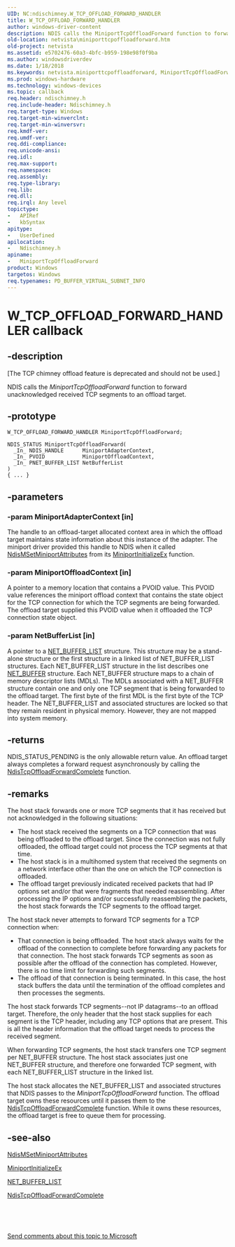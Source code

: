 ```yaml
---
UID: NC:ndischimney.W_TCP_OFFLOAD_FORWARD_HANDLER
title: W_TCP_OFFLOAD_FORWARD_HANDLER
author: windows-driver-content
description: NDIS calls the MiniportTcpOffloadForward function to forward unacknowledged received TCP segments to an offload target.
old-location: netvista\miniporttcpoffloadforward.htm
old-project: netvista
ms.assetid: e5702476-60a3-4bfc-b959-198e98f0f9ba
ms.author: windowsdriverdev
ms.date: 1/18/2018
ms.keywords: netvista.miniporttcpoffloadforward, MiniportTcpOffloadForward callback function [Network Drivers Starting with Windows Vista], MiniportTcpOffloadForward, W_TCP_OFFLOAD_FORWARD_HANDLER, W_TCP_OFFLOAD_FORWARD_HANDLER, ndischimney/MiniportTcpOffloadForward, tcp_chim_miniport_func_18a2b561-13cd-4337-8ff4-fcd3bfc34b3b.xml
ms.prod: windows-hardware
ms.technology: windows-devices
ms.topic: callback
req.header: ndischimney.h
req.include-header: Ndischimney.h
req.target-type: Windows
req.target-min-winverclnt: 
req.target-min-winversvr: 
req.kmdf-ver: 
req.umdf-ver: 
req.ddi-compliance: 
req.unicode-ansi: 
req.idl: 
req.max-support: 
req.namespace: 
req.assembly: 
req.type-library: 
req.lib: 
req.dll: 
req.irql: Any level
topictype:
-	APIRef
-	kbSyntax
apitype:
-	UserDefined
apilocation:
-	Ndischimney.h
apiname:
-	MiniportTcpOffloadForward
product: Windows
targetos: Windows
req.typenames: PD_BUFFER_VIRTUAL_SUBNET_INFO
---
```


# W_TCP_OFFLOAD_FORWARD_HANDLER callback


## -description


<p class="CCE_Message">[The TCP chimney offload feature is deprecated and should not be used.]

NDIS calls the 
  <i>MiniportTcpOffloadForward</i> function to forward unacknowledged received TCP segments to an offload
  target.


## -prototype


````
W_TCP_OFFLOAD_FORWARD_HANDLER MiniportTcpOffloadForward;

NDIS_STATUS MiniportTcpOffloadForward(
  _In_ NDIS_HANDLE      MiniportAdapterContext,
  _In_ PVOID            MiniportOffloadContext,
  _In_ PNET_BUFFER_LIST NetBufferList
)
{ ... }
````


## -parameters




### -param MiniportAdapterContext [in]

The handle to an offload-target allocated context area in which the offload target maintains state
     information about this instance of the adapter. The miniport driver provided this handle to NDIS when it
     called 
     <a href="..\ndis\nf-ndis-ndismsetminiportattributes.md">
     NdisMSetMiniportAttributes</a> from its 
     <a href="..\ndis\nc-ndis-miniport_initialize.md">
     MiniportInitializeEx</a> function.


### -param MiniportOffloadContext [in]

A pointer to a memory location that contains a PVOID value. This PVOID value references the
     miniport offload context that contains the state object for the TCP connection for which the TCP
     segments are being forwarded. The offload target supplied this PVOID value when it offloaded the TCP
     connection state object.


### -param NetBufferList [in]

A pointer to a 
     <a href="..\ndis\ns-ndis-_net_buffer_list.md">NET_BUFFER_LIST</a> structure. This structure
     may be a stand-alone structure or the first structure in a linked list of NET_BUFFER_LIST structures.
     Each NET_BUFFER_LIST structure in the list describes one 
     <a href="..\ndis\ns-ndis-_net_buffer.md">NET_BUFFER</a> structure. Each NET_BUFFER structure
     maps to a chain of memory descriptor lists (MDLs). The MDLs associated with a NET_BUFFER structure
     contain one and only one TCP segment that is being forwarded to the offload target. The first byte of
     the first MDL is the first byte of the TCP header. The NET_BUFFER_LIST and associated structures are
     locked so that they remain resident in physical memory. However, they are not mapped into system
     memory.


## -returns


NDIS_STATUS_PENDING is the only allowable return value. An offload target always completes a
     forward request asynchronously by calling the 
     <a href="..\ndischimney\nc-ndischimney-ndis_tcp_offload_forward_complete.md">
     NdisTcpOffloadForwardComplete</a> function.



## -remarks


The host stack forwards one or more TCP segments that it has received but not acknowledged in the
    following situations:
<ul>
<li>
The host stack received the segments on a TCP connection that was being offloaded to the offload
      target. Since the connection was not fully offloaded, the offload target could not process the TCP
      segments at that time.

</li>
<li>
The host stack is in a multihomed system that received the segments on a network interface other
      than the one on which the TCP connection is offloaded.

</li>
<li>
The offload target previously indicated received packets that had IP options set and/or that were
      fragments that needed reassembling. After processing the IP options and/or successfully reassembling
      the packets, the host stack forwards the TCP segments to the offload target.

</li>
</ul>The host stack never attempts to forward TCP segments for a TCP connection when:
<ul>
<li>
That connection is being offloaded. The host stack always waits for the offload of the connection to
      complete before forwarding any packets for that connection. The host stack forwards TCP segments as
      soon as possible after the offload of the connection has completed. However, there is no time limit for
      forwarding such segments.

</li>
<li>
The offload of that connection is being terminated. In this case, the host stack buffers the data
      until the termination of the offload completes and then processes the segments.

</li>
</ul>The host stack forwards TCP segments--not IP datagrams--to an offload target. Therefore, the only
    header that the host stack supplies for each segment is the TCP header, including any TCP options that
    are present. This is all the header information that the offload target needs to process the received
    segment.

When forwarding TCP segments, the host stack transfers one TCP segment per NET_BUFFER structure. The
    host stack associates just one NET_BUFFER structure, and therefore one forwarded TCP segment, with each
    NET_BUFFER_LIST structure in the linked list.

The host stack allocates the NET_BUFFER_LIST and associated structures that NDIS passes to the 
    <i>MiniportTcpOffloadForward</i> function. The offload target owns these resources until it passes them to
    the 
    <a href="..\ndischimney\nc-ndischimney-ndis_tcp_offload_forward_complete.md">
    NdisTcpOffloadForwardComplete</a> function. While it owns these resources, the offload target is free
    to queue them for processing.



## -see-also

<a href="..\ndis\nf-ndis-ndismsetminiportattributes.md">NdisMSetMiniportAttributes</a>

<a href="..\ndis\nc-ndis-miniport_initialize.md">MiniportInitializeEx</a>

<a href="..\ndis\ns-ndis-_net_buffer_list.md">NET_BUFFER_LIST</a>

<a href="..\ndischimney\nc-ndischimney-ndis_tcp_offload_forward_complete.md">
   NdisTcpOffloadForwardComplete</a>

 

 

<a href="mailto:wsddocfb@microsoft.com?subject=Documentation%20feedback [netvista\netvista]:%20W_TCP_OFFLOAD_FORWARD_HANDLER callback function%20 RELEASE:%20(1/18/2018)&amp;body=%0A%0APRIVACY STATEMENT%0A%0AWe use your feedback to improve the documentation. We don't use your email address for any other purpose, and we'll remove your email address from our system after the issue that you're reporting is fixed. While we're working to fix this issue, we might send you an email message to ask for more info. Later, we might also send you an email message to let you know that we've addressed your feedback.%0A%0AFor more info about Microsoft's privacy policy, see http://privacy.microsoft.com/en-us/default.aspx." title="Send comments about this topic to Microsoft">Send comments about this topic to Microsoft</a>

